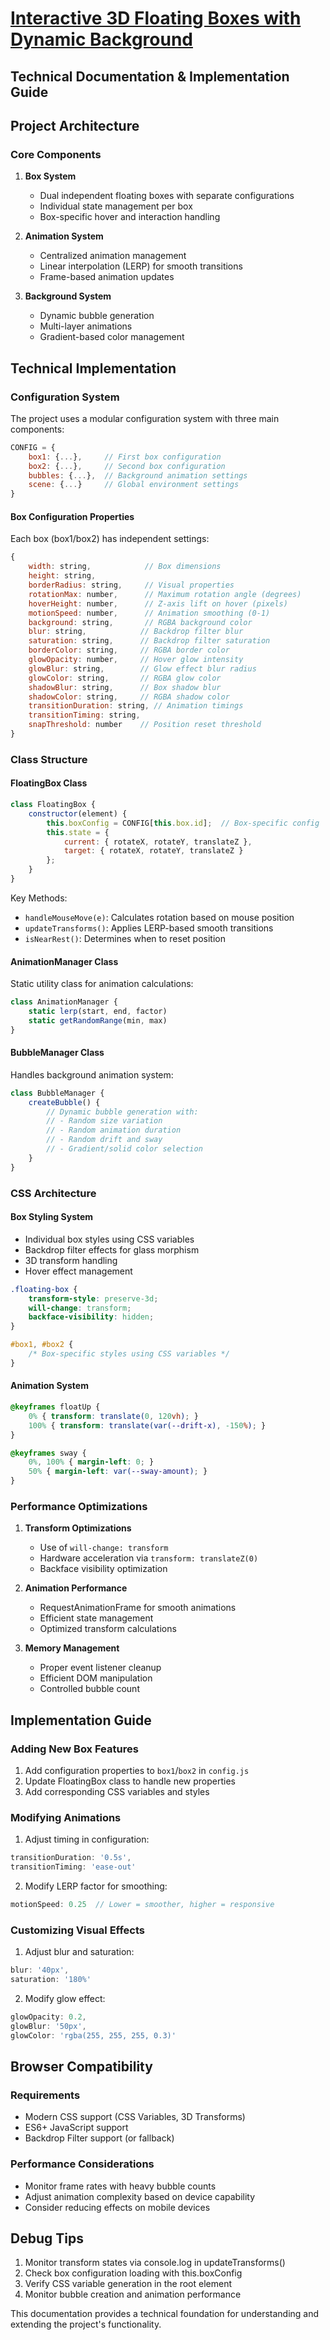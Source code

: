 # [Interactive 3D Floating Boxes with Dynamic Background](https://kdu3142.github.io/Floating-translucid-Box-Project/FloatingBox.html)
## Technical Documentation & Implementation Guide

## Project Architecture

### Core Components
1. **Box System**
   - Dual independent floating boxes with separate configurations
   - Individual state management per box
   - Box-specific hover and interaction handling

2. **Animation System**
   - Centralized animation management
   - Linear interpolation (LERP) for smooth transitions
   - Frame-based animation updates

3. **Background System**
   - Dynamic bubble generation
   - Multi-layer animations
   - Gradient-based color management

## Technical Implementation

### Configuration System
The project uses a modular configuration system with three main components:

```javascript
CONFIG = {
    box1: {...},     // First box configuration
    box2: {...},     // Second box configuration
    bubbles: {...},  // Background animation settings
    scene: {...}     // Global environment settings
}
```

#### Box Configuration Properties
Each box (box1/box2) has independent settings:
```javascript
{
    width: string,            // Box dimensions
    height: string,
    borderRadius: string,     // Visual properties
    rotationMax: number,      // Maximum rotation angle (degrees)
    hoverHeight: number,      // Z-axis lift on hover (pixels)
    motionSpeed: number,      // Animation smoothing (0-1)
    background: string,       // RGBA background color
    blur: string,            // Backdrop filter blur
    saturation: string,      // Backdrop filter saturation
    borderColor: string,     // RGBA border color
    glowOpacity: number,     // Hover glow intensity
    glowBlur: string,        // Glow effect blur radius
    glowColor: string,       // RGBA glow color
    shadowBlur: string,      // Box shadow blur
    shadowColor: string,     // RGBA shadow color
    transitionDuration: string, // Animation timings
    transitionTiming: string,
    snapThreshold: number    // Position reset threshold
}
```

### Class Structure

#### FloatingBox Class
```javascript
class FloatingBox {
    constructor(element) {
        this.boxConfig = CONFIG[this.box.id];  // Box-specific config
        this.state = {
            current: { rotateX, rotateY, translateZ },
            target: { rotateX, rotateY, translateZ }
        };
    }
}
```

Key Methods:
- `handleMouseMove(e)`: Calculates rotation based on mouse position
- `updateTransforms()`: Applies LERP-based smooth transitions
- `isNearRest()`: Determines when to reset position

#### AnimationManager Class
Static utility class for animation calculations:
```javascript
class AnimationManager {
    static lerp(start, end, factor)
    static getRandomRange(min, max)
}
```

#### BubbleManager Class
Handles background animation system:
```javascript
class BubbleManager {
    createBubble() {
        // Dynamic bubble generation with:
        // - Random size variation
        // - Random animation duration
        // - Random drift and sway
        // - Gradient/solid color selection
    }
}
```

### CSS Architecture

#### Box Styling System
- Individual box styles using CSS variables
- Backdrop filter effects for glass morphism
- 3D transform handling
- Hover effect management

```css
.floating-box {
    transform-style: preserve-3d;
    will-change: transform;
    backface-visibility: hidden;
}

#box1, #box2 {
    /* Box-specific styles using CSS variables */
}
```

#### Animation System
```css
@keyframes floatUp {
    0% { transform: translate(0, 120vh); }
    100% { transform: translate(var(--drift-x), -150%); }
}

@keyframes sway {
    0%, 100% { margin-left: 0; }
    50% { margin-left: var(--sway-amount); }
}
```

### Performance Optimizations

1. **Transform Optimizations**
   - Use of `will-change: transform`
   - Hardware acceleration via `transform: translateZ(0)`
   - Backface visibility optimization

2. **Animation Performance**
   - RequestAnimationFrame for smooth animations
   - Efficient state management
   - Optimized transform calculations

3. **Memory Management**
   - Proper event listener cleanup
   - Efficient DOM manipulation
   - Controlled bubble count

## Implementation Guide

### Adding New Box Features
1. Add configuration properties to `box1`/`box2` in `config.js`
2. Update FloatingBox class to handle new properties
3. Add corresponding CSS variables and styles

### Modifying Animations
1. Adjust timing in configuration:
```javascript
transitionDuration: '0.5s',
transitionTiming: 'ease-out'
```
2. Modify LERP factor for smoothing:
```javascript
motionSpeed: 0.25  // Lower = smoother, higher = responsive
```

### Customizing Visual Effects
1. Adjust blur and saturation:
```javascript
blur: '40px',
saturation: '180%'
```
2. Modify glow effect:
```javascript
glowOpacity: 0.2,
glowBlur: '50px',
glowColor: 'rgba(255, 255, 255, 0.3)'
```

## Browser Compatibility

### Requirements
- Modern CSS support (CSS Variables, 3D Transforms)
- ES6+ JavaScript support
- Backdrop Filter support (or fallback)

### Performance Considerations
- Monitor frame rates with heavy bubble counts
- Adjust animation complexity based on device capability
- Consider reducing effects on mobile devices

## Debug Tips
1. Monitor transform states via console.log in updateTransforms()
2. Check box configuration loading with this.boxConfig
3. Verify CSS variable generation in the root element
4. Monitor bubble creation and animation performance

This documentation provides a technical foundation for understanding and extending the project's functionality.